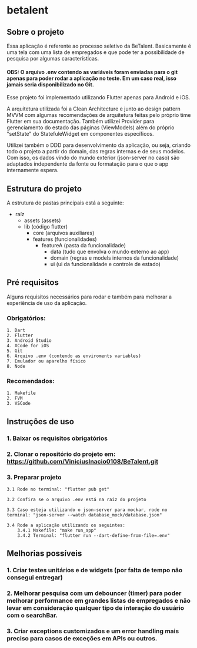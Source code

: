 # betalent

## Sobre o projeto

Essa aplicação é referente ao processo seletivo da BeTalent. Basicamente é uma tela com uma lista de empregados e que pode ter a possibilidade de pesquisa por algumas características.

#### OBS: O arquivo .env contendo as variáveis foram enviadas para o git apenas para poder rodar a aplicação no teste. Em um caso real, isso jamais seria disponibilizado no Git.

Esse projeto foi implementado utilizando Flutter apenas para Android e iOS.

A arquitetura utilizada foi a Clean Architecture e junto ao design pattern MVVM com algumas recomendações de arquitetura feitas pelo próprio time Flutter em sua documentação. Também utilizei Provider para gerenciamento do estado das páginas (ViewModels) além do próprio "setState" do StatefuleWidget em componentes específicos.

Utilizei também o DDD para desenvolvimento da aplicação, ou seja, criando todo o projeto a partir do domain, das regras internas e de seus modelos. Com isso, os dados vindo do mundo exterior (json-server no caso) são adaptados independente da fonte ou formatação para o que o app internamente espera.

## Estrutura do projeto

A estrutura de pastas principais está a seguinte:

- raíz
    - assets (assets)
    - lib (código flutter)
        - core (arquivos auxiliares)
        - features (funcionalidades)
            - featureA (pasta da funcionalidade)
                - data (tudo que envolva o mundo externo ao app)
                - domain (regras e models internos da funcionalidade)
                - ui (ui da funcionalidade e controle de estado)

## Pré requisitos

Alguns requisitos necessários para rodar e também para melhorar a experiência de uso da aplicação.

### Obrigatórios:

    1. Dart
    2. Flutter
    3. Android Studio
    4. XCode for iOS
    5. Git
    6. Arquivo .env (contendo as enviroments variables)
    7. Emulador ou aparelho físico
    8. Node

### Recomendados:

    1. Makefile
    2. FVM
    3. VSCode

## Instruções de uso

### 1. Baixar os requisitos obrigatórios

### 2. Clonar o repositório do projeto em: https://github.com/ViniciusInacio0108/BeTalent.git

### 3. Preparar projeto
    3.1 Rode no terminal: "flutter pub get"

    3.2 Confira se o arquivo .env está na raíz do projeto

    3.3 Caso esteja utilizando o json-server para mockar, rode no terminal: "json-server --watch database_mock/database.json"

    3.4 Rode a aplicação utilizando os seguintes:
        3.4.1 Makefile: "make run_app"
        3.4.2 Terminal: "flutter run --dart-define-from-file=.env"

## Melhorias possíveis

### 1. Criar testes unitários e de widgets (por falta de tempo não consegui entregar)

### 2. Melhorar pesquisa com um debouncer (timer) para poder melhorar performance em grandes listas de empregados e não levar em consideração qualquer tipo de interação do usuário com o searchBar.

### 3. Criar exceptions customizados e um error handling mais preciso para casos de exceções em APIs ou outros.